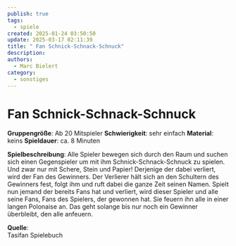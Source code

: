 ```yaml
---
publish: true
tags:
  - spiele
created: 2025-01-24 03:50:50
update: 2025-03-17 02:11:39
title: " Fan Schnick-Schnack-Schnuck"
description: 
authors:
  - Marc Bielert
category:
  - sonstiges
---
```


# Fan Schnick-Schnack-Schnuck

**Gruppengröße**: Ab 20 Mitspieler 
**Schwierigkeit**: sehr einfach 
**Material**: keins 
**Spieldauer**: ca. 8 Minuten

**Spielbeschreibung**: 
Alle Spieler bewegen sich durch den Raum und suchen sich einen Gegenspieler um mit ihm Schnick-Schnack-Schnuck zu spielen. Und zwar nur mit Schere, Stein und Papier! Derjenige der dabei verliert, wird der Fan des Gewinners. Der Verlierer hält sich an den Schultern des Gewinners fest, folgt ihm und ruft dabei die ganze Zeit seinen Namen. Spielt nun jemand der bereits Fans hat und verliert, wird dieser Spieler und alle seine Fans, Fans des Spielers, der gewonnen hat. Sie feuern ihn alle in einer langen Polonaise an. Das geht solange bis nur noch ein Gewinner überbleibt, den alle anfeuern.

**Quelle**:  
Tasifan Spielebuch